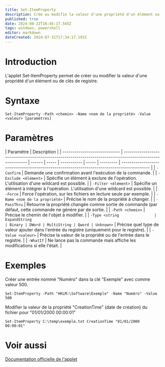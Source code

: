 ```yaml
---
title: Set-ItemProperty
description: Crée ou modifie la valeur d'une propriété d'un élément ou de clés de registre.
published: true
date: 2024-08-22T16:45:17.545Z
tags: windows, powershell
editor: markdown
dateCreated: 2024-07-31T17:34:17.193Z
---
```


# Introduction

L'applet Set-ItemProperty permet de créer ou modifier la valeur d'une propriété d'un élément ou de clés de registre.

# Syntaxe

`Set-ItemProperty -Path <chemin> -Name <nom de la propriété> -Value <valeur> [paramètres]`

# Paramètres

| Paramètre                     | Description                                                                                                 |
| ----------------------------- | ----------------------------------------------------------------------------------------------------------- | ------ | ----- | ----------- | ----- | --------- | -------------------------------------------------------------------------------------------- |
| `-Confirm`                    | Demande une confirmation avant l'exécution de la commande.                                                  |
| `-Exclude <élément>`          | Spécifie un élément à exclure de l'opération. L'utilisation d'une wildcard est possible.                    |
| `-Filter <élément>`           | Spécifie un élément à intégrer à l'opération. L'utilisation d'une wildcard est possible.                    |
| `-Force`                      | Force l'opération, sur les fichiers en lecture seule par exemple.                                           |
| `-Name <nom de la propriété>` | Précise le nom de la propriété à changer.                                                                   |
| `-PassThru`                   | Retourne la propriété changée comme sortie de commande (par défaut, cette commande ne génère par de sortie. |
| `-Path <chemin>`              | Précise le chemin de l'objet à modifier.                                                                    |
| `-Type <string                | ExpandString                                                                                                | Binary | DWord | MultiString | Qword | Unknown>` | Précise quel type de valeur ajouter dans l'entrée du registre (uniquement pour le registre). |
| `-Value <valeur>`             | Précise la valeur de la propriété ou de l'entrée dans le registre.                                          |
| `-WhatIf`                     | Ne lance pas la commande mais affiche les modifications si elle l'était.                                    |

# Exemples

Créer une entrée nommé "Numéro" dans la clé "Exemple" avec comme valeur 500.

`Set-ItemProperty -Path "HKLM:\Software\Exemple" -Name "Numéro" -Value 500`

Modifier la valeur de la propriété "CreationTime" (date de création) du fichier pour "01/01/2000 00:00:01"

`Set-ItemProperty C:\temp\exemple.txt CreationTime "01/01/2000 00:00:01"`

# Voir aussi

[Documentation officielle de l'applet](https://learn.microsoft.com/en-us/powershell/module/microsoft.powershell.management/set-itemproperty?view=powershell-7.4)
